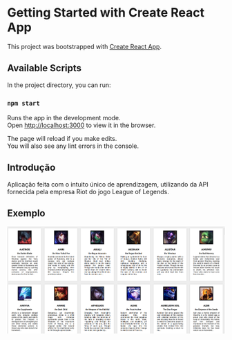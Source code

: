 # Getting Started with Create React App

This project was bootstrapped with [Create React App](https://github.com/facebook/create-react-app).

## Available Scripts

In the project directory, you can run:

### `npm start`

Runs the app in the development mode.\
Open [http://localhost:3000](http://localhost:3000) to view it in the browser.

The page will reload if you make edits.\
You will also see any lint errors in the console.

## Introdução

Aplicação feita com o intuito único de aprendizagem, utilizando da API fornecida pela empresa Riot do jogo League of Legends.

## Exemplo

![Imagem](https://github.com/RaphaelPro/React-LOL-Champions/raw/main/example_img.png)
